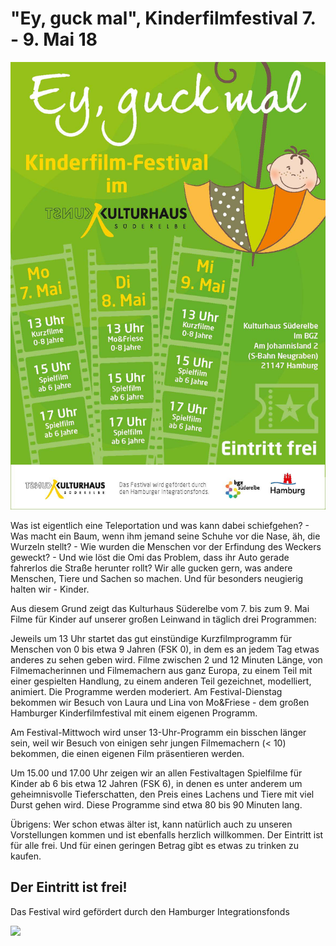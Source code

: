# "Ey, guck mal", Kinderfilmfestival 7. - 9. Mai 18 

![](/img/Kinderfilmfetival.jpg)

Was ist eigentlich eine Teleportation und was kann dabei schiefgehen? - Was macht ein
Baum, wenn ihm jemand seine Schuhe vor die Nase, äh, die Wurzeln stellt? - 
Wie wurden die Menschen vor der Erfindung des Weckers geweckt? - Und wie löst die Omi 
das Problem, dass ihr Auto gerade fahrerlos die Straße herunter rollt? Wir alle gucken gern,
was andere Menschen, Tiere und Sachen so machen. Und für besonders neugierig halten wir - Kinder.
 
Aus diesem Grund zeigt das Kulturhaus Süderelbe vom 7. bis zum 9. Mai Filme für Kinder auf
unserer großen Leinwand in täglich drei Programmen: 

Jeweils um 13 Uhr startet das gut einstündige Kurzfilmprogramm für Menschen von 0 bis etwa 9
Jahren (FSK 0), in dem es an jedem Tag etwas anderes zu sehen geben wird. Filme zwischen 2
und 12 Minuten Länge, von Filmemacherinnen und Filmemachern aus ganz Europa, zu einem Teil
mit einer gespielten Handlung, zu einem anderen Teil gezeichnet, modelliert, animiert. Die
Programme werden moderiert. Am Festival-Dienstag bekommen wir Besuch von Laura und Lina
von Mo&Friese - dem großen Hamburger Kinderfilmfestival mit einem eigenen Programm.

Am Festival-Mittwoch wird unser 13-Uhr-Programm ein bisschen länger sein, weil wir Besuch von
einigen sehr jungen Filmemachern (< 10) bekommen, die einen eigenen Film präsentieren werden.

Um 15.00 und 17.00 Uhr zeigen wir an allen Festivaltagen Spielfilme für Kinder ab 6 bis etwa 12
Jahren (FSK 6), in denen es unter anderem um geheimnisvolle Tieferschatten, den Preis eines
Lachens und Tiere mit viel Durst gehen wird. Diese Programme sind etwa 80 bis 90 Minuten lang.

Übrigens: Wer schon etwas älter ist, kann natürlich auch zu unseren Vorstellungen kommen und
ist ebenfalls herzlich willkommen. Der Eintritt ist für alle frei. Und für einen geringen Betrag gibt es
etwas zu trinken zu kaufen.

## Der Eintritt ist frei!

Das Festival wird gefördert durch den Hamburger Integrationsfonds

![](/img/HH_4C-positiv.jpg)
